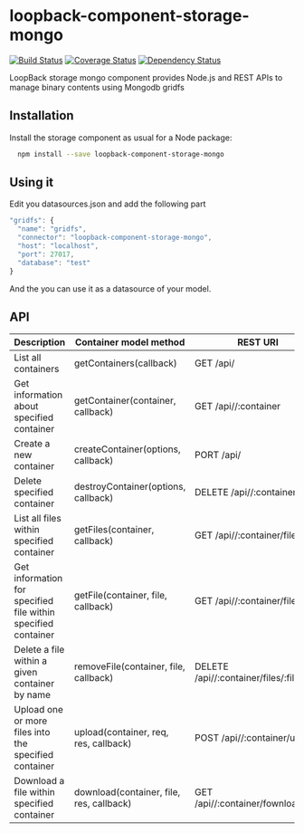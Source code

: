 # loopback-component-storage-mongo
[![Build Status](https://travis-ci.org/jdrouet/loopback-component-storage-mongo.svg)](https://travis-ci.org/jdrouet/loopback-component-storage-mongo)
[![Coverage Status](https://coveralls.io/repos/jdrouet/loopback-component-storage-mongo/badge.svg?branch=master&service=github)](https://coveralls.io/github/jdrouet/loopback-component-storage-mongo?branch=master)
[![Dependency Status](https://david-dm.org/jdrouet/loopback-component-storage-mongo.svg)](https://david-dm.org/jdrouet/loopback-component-storage-mongo)

LoopBack storage mongo component provides Node.js and REST APIs to manage binary contents using Mongodb gridfs

## Installation

Install the storage component as usual for a Node package:

```bash
  npm install --save loopback-component-storage-mongo
```

## Using it

Edit you datasources.json and add the following part

```javascript
"gridfs": {
  "name": "gridfs",
  "connector": "loopback-component-storage-mongo",
  "host": "localhost",
  "port": 27017,
  "database": "test"
}
```

And the you can use it as a datasource of your model.

## API

Description                                                   | Container model method                    | REST URI
--------------------------------------------------------------|-------------------------------------------|--------------------------------------------
List all containers                                           | getContainers(callback)                   | GET /api/<model>
Get information about specified container                     | getContainer(container, callback)         | GET /api/<model>/:container
Create a new container                                        | createContainer(options, callback)        | PORT /api/<model>
Delete specified container                                    | destroyContainer(options, callback)       | DELETE /api/<model>/:container
List all files within specified container                     | getFiles(container, callback)             | GET /api/<model>/:container/files
Get information for specified file within specified container | getFile(container, file, callback)        | GET /api/<model>/:container/files/:file
Delete a file within a given container by name                | removeFile(container, file, callback)     | DELETE /api/<model>/:container/files/:file
Upload one or more files into the specified container         | upload(container, req, res, callback)     | POST /api/<model>/:container/upload
Download a file within specified container                    | download(container, file, res, callback)  | GET /api/<model>/:container/fownload/:file
